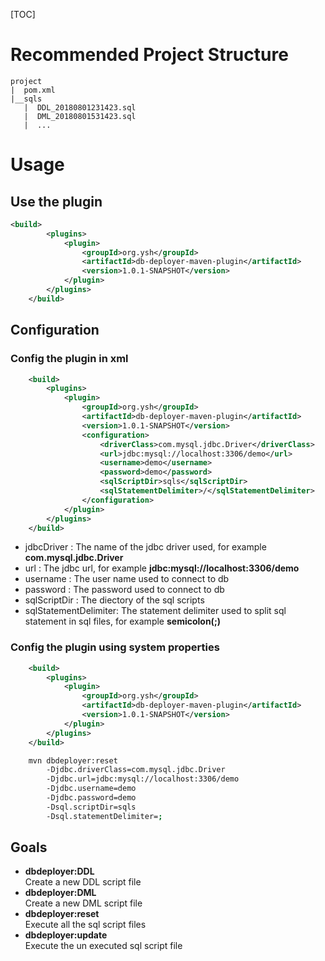 [TOC]

# Recommended Project Structure
```
project
|  pom.xml
|__sqls
   |  DDL_20180801231423.sql
   |  DML_20180801531423.sql
   |  ...

```
# Usage
## Use the plugin
```xml
<build>
		<plugins>
			<plugin>
				<groupId>org.ysh</groupId>
				<artifactId>db-deployer-maven-plugin</artifactId>
				<version>1.0.1-SNAPSHOT</version>
			</plugin>
		</plugins>
	</build>
```
## Configuration
### Config the plugin in xml
```xml
	<build>
		<plugins>
			<plugin>
				<groupId>org.ysh</groupId>
				<artifactId>db-deployer-maven-plugin</artifactId>
				<version>1.0.1-SNAPSHOT</version>
				<configuration>
					<driverClass>com.mysql.jdbc.Driver</driverClass>
					<url>jdbc:mysql://localhost:3306/demo</url>
					<username>demo</username>
					<password>demo</password>
					<sqlScriptDir>sqls</sqlScriptDir>
					<sqlStatementDelimiter>/</sqlStatementDelimiter>
				</configuration>
			</plugin>
		</plugins>
	</build>
```

- jdbcDriver : The name of the jdbc driver used, for example **com.mysql.jdbc.Driver**
- url : The jdbc url, for example **jdbc:mysql://localhost:3306/demo**
- username : The user name used to connect to db
- password : The password used to connect to db
- sqlScriptDir : The diectory of the sql scripts
- sqlStatementDelimiter: The statement delimiter used to split sql statement in sql files, for example **semicolon(;)**
### Config the plugin using system properties
```xml
	<build>
		<plugins>
			<plugin>
				<groupId>org.ysh</groupId>
				<artifactId>db-deployer-maven-plugin</artifactId>
				<version>1.0.1-SNAPSHOT</version>
			</plugin>
		</plugins>
	</build>
```	
```bash
	mvn dbdeployer:reset
		-Djdbc.driverClass=com.mysql.jdbc.Driver 
		-Djdbc.url=jdbc:mysql://localhost:3306/demo 
		-Djdbc.username=demo 
		-Djdbc.password=demo 
		-Dsql.scriptDir=sqls 
		-Dsql.statementDelimiter=;
```

## Goals
 * **dbdeployer:DDL**  
	Create a new DDL script file
 * **dbdeployer:DML**  
	Create a new DML script file
 * **dbdeployer:reset**  
	Execute all the sql script files 
 * **dbdeployer:update**  
	Execute the un executed sql script file